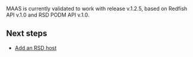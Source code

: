 MAAS is currently validated to work with release v.1.2.5, based on Redfish API v.1.0 and RSD PODM API v.1.0.

<h2 id="heading--next-steps">Next steps</h2>

-   [Add an RSD host](/t/add-an-rsd-host/815)

<!-- LINKS -->